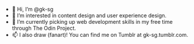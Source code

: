 - 👋 Hi, I’m @gk-sg
- 👀 I’m interested in content design and user experience design.
- 🌱 I’m currently picking up web development skills in my free time through The Odin Project.
- 📫 I also draw (fanart)! You can find me on Tumblr at gk-sg.tumblr.com.

<!---
gk-sg/gk-sg is a ✨ special ✨ repository because its `README.md` (this file) appears on your GitHub profile.
You can click the Preview link to take a look at your changes.
--->
